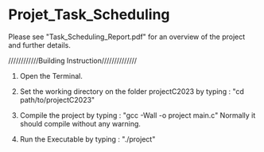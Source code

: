 # Projet_Task_Scheduling

Please see "Task_Scheduling_Report.pdf" for an overview of the project and further details.

////////////Building Instruction//////////////

1. Open the Terminal.

2. Set the working directory on the folder projectC2023 by typing :
"cd path/to/projectC2023"

3. Compile the project by typing :
"gcc -Wall -o project main.c"
Normally it should compile without any warning.

4. Run the Executable by typing :
"./project"
